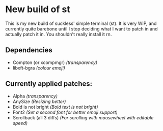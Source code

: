 # New build of st 

This is my new build of suckless' simple terminal (st).
It is very WIP, and currently quite barebone until I stop deciding what I want to patch in and actually patch it in.
You shouldn't really install it rn.

## Dependencies

* Compton (or xcompmgr) *(transparency)*
* libxft-bgra *(colour emoji)*

## Currently applied patches:

* Alpha *(transparency)*
* AnySize *(Resizing better)*
* Bold is not bright *(Bold text is not bright)*
* Font2 *(Set a second font for better emoji support)*
* Scrollback (all 3 diffs) *(For scrolling with mousewheel with editable speed)*
